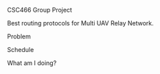 CSC466 Group Project

Best routing protocols for Multi UAV Relay Network.






Problem










Schedule


What am I doing?
